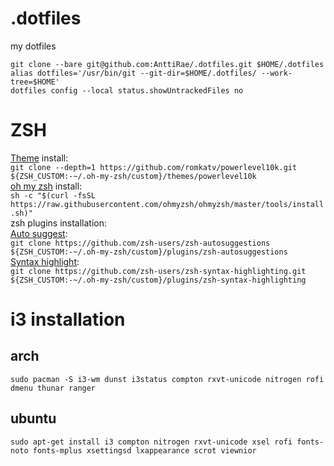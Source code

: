 # .dotfiles
my dotfiles   

`git clone --bare git@github.com:AnttiRae/.dotfiles.git $HOME/.dotfiles`   
`alias dotfiles='/usr/bin/git --git-dir=$HOME/.dotfiles/ --work-tree=$HOME'`   
`dotfiles config --local status.showUntrackedFiles no`

# ZSH
[Theme](https://github.com/romkatv/powerlevel10k) install:  
`git clone --depth=1 https://github.com/romkatv/powerlevel10k.git ${ZSH_CUSTOM:-~/.oh-my-zsh/custom}/themes/powerlevel10k`  
[oh my zsh](https://github.com/ohmyzsh/ohmyzsh) install:   
`sh -c "$(curl -fsSL https://raw.githubusercontent.com/ohmyzsh/ohmyzsh/master/tools/install.sh)"`  
zsh plugins installation:  
[Auto suggest](https://github.com/zsh-users/zsh-autosuggestions):  
`git clone https://github.com/zsh-users/zsh-autosuggestions ${ZSH_CUSTOM:-~/.oh-my-zsh/custom}/plugins/zsh-autosuggestions`  
[Syntax highlight](https://github.com/zsh-users/zsh-syntax-highlighting/blob/master/INSTALL.md):  
`git clone https://github.com/zsh-users/zsh-syntax-highlighting.git ${ZSH_CUSTOM:-~/.oh-my-zsh/custom}/plugins/zsh-syntax-highlighting`  

# i3 installation  
## arch  
`sudo pacman -S i3-wm dunst i3status compton rxvt-unicode nitrogen rofi dmenu thunar ranger`
## ubuntu  
`sudo apt-get install i3 compton nitrogen rxvt-unicode xsel rofi fonts-noto fonts-mplus xsettingsd lxappearance scrot viewnior`
